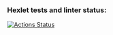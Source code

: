 ### Hexlet tests and linter status:
[![Actions Status](https://github.com/ilya-astakhov/qa-engineer-project-84/actions/workflows/hexlet-check.yml/badge.svg)](https://github.com/ilya-astakhov/qa-engineer-project-84/actions)